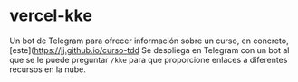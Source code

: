 # vercel-kke

Un bot de Telegram para ofrecer información sobre un curso, en
concreto, [este](https://jj.github.io/curso-tdd Se despliega en
Telegram con un bot al que se le puede preguntar `/kke` para que
proporcione enlaces a diferentes recursos en la nube.
